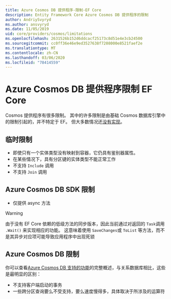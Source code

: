 ```yaml
---
title: Azure Cosmos DB 提供程序-限制-EF Core
description: Entity Framework Core Azure Cosmos DB 提供程序的限制
author: AndriySvyryd
ms.author: ansvyryd
ms.date: 11/05/2019
uid: core/providers/cosmos/limitations
ms.openlocfilehash: 2631526b152d6ddcacf25173c8d51e4e3cb24500
ms.sourcegitcommit: cc0ff36e46e9ed3527638f7208000e8521faef2e
ms.translationtype: MT
ms.contentlocale: zh-CN
ms.lasthandoff: 03/06/2020
ms.locfileid: "78414559"
---
```

# <a name="ef-core-azure-cosmos-db-provider-limitations"></a>Azure Cosmos DB 提供程序限制 EF Core

Cosmos 提供程序有很多限制。 其中的许多限制是由基础 Cosmos 数据库引擎中的限制引起的，并不特定于 EF。 但大多数情况还[没有实现](https://github.com/aspnet/EntityFrameworkCore/issues?page=1&q=is%3Aissue+is%3Aopen+Cosmos+in%3Atitle+label%3Atype-enhancement+sort%3Areactions-%2B1-desc)。

## <a name="temporary-limitations"></a>临时限制

- 即使只有一个实体类型没有映射到容器，它仍具有鉴别器属性。
- 在某些情况下，具有分区键的实体类型不能正常工作
- 不支持 `Include` 调用
- 不支持 `Join` 调用

## <a name="azure-cosmos-db-sdk-limitations"></a>Azure Cosmos DB SDK 限制

- 仅提供 async 方法

> [!WARNING]
> 由于没有 EF Core 依赖的低级方法的同步版本，因此当前通过对返回的 `Task`调用 `.Wait()` 来实现相应的功能。 这意味着使用 `SaveChanges`或 `ToList` 等方法，而不是其异步对应项可能导致应用程序中出现死锁

## <a name="azure-cosmos-db-limitations"></a>Azure Cosmos DB 限制

你可以查看[Azure Cosmos DB 支持的功能](/azure/cosmos-db/modeling-data)的完整概述，与关系数据库相比，这些是最明显的区别：

- 不支持客户端启动的事务
- 一些跨分区查询要么不受支持，要么速度慢得多，具体取决于所涉及的运算符
